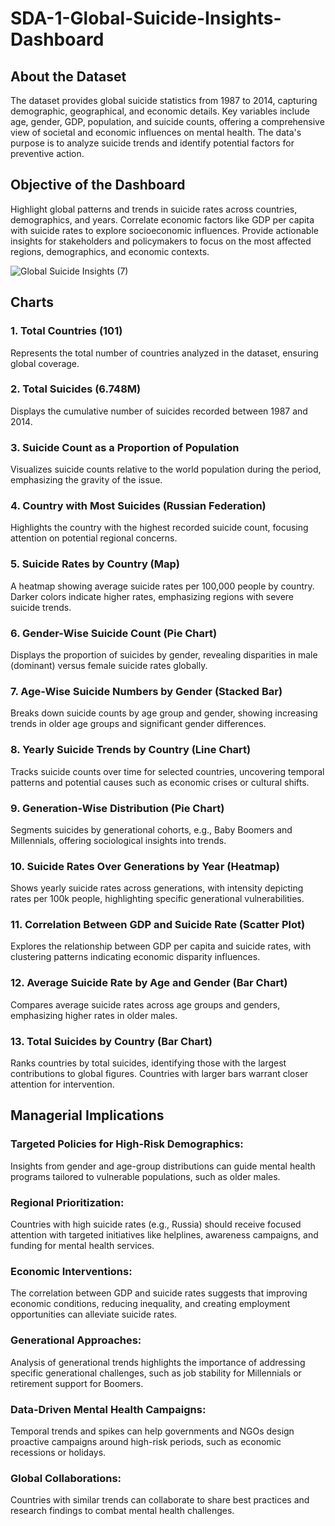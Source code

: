 # SDA-1-Global-Suicide-Insights-Dashboard

## About the Dataset
The dataset provides global suicide statistics from 1987 to 2014, capturing demographic, geographical, and economic details. Key variables include age, gender, GDP, population, and suicide counts, offering a comprehensive view of societal and economic influences on mental health. The data's purpose is to analyze suicide trends and identify potential factors for preventive action.

## Objective of the Dashboard
Highlight global patterns and trends in suicide rates across countries, demographics, and years.
Correlate economic factors like GDP per capita with suicide rates to explore socioeconomic influences.
Provide actionable insights for stakeholders and policymakers to focus on the most affected regions, demographics, and economic contexts.

![Global Suicide Insights (7)](https://github.com/user-attachments/assets/eebd8c04-eb37-46c1-9c65-ad608bc06da5)





## Charts

### 1. Total Countries (101)
Represents the total number of countries analyzed in the dataset, ensuring global coverage.
### 2. Total Suicides (6.748M)
Displays the cumulative number of suicides recorded between 1987 and 2014.

### 3. Suicide Count as a Proportion of Population
Visualizes suicide counts relative to the world population during the period, emphasizing the gravity of the issue.

### 4. Country with Most Suicides (Russian Federation)
Highlights the country with the highest recorded suicide count, focusing attention on potential regional concerns.

### 5. Suicide Rates by Country (Map)
A heatmap showing average suicide rates per 100,000 people by country. Darker colors indicate higher rates, emphasizing regions with severe suicide trends.

### 6. Gender-Wise Suicide Count (Pie Chart)
Displays the proportion of suicides by gender, revealing disparities in male (dominant) versus female suicide rates globally.

### 7. Age-Wise Suicide Numbers by Gender (Stacked Bar)
Breaks down suicide counts by age group and gender, showing increasing trends in older age groups and significant gender differences.

### 8. Yearly Suicide Trends by Country (Line Chart)
Tracks suicide counts over time for selected countries, uncovering temporal patterns and potential causes such as economic crises or cultural shifts.

### 9. Generation-Wise Distribution (Pie Chart)
Segments suicides by generational cohorts, e.g., Baby Boomers and Millennials, offering sociological insights into trends.

### 10. Suicide Rates Over Generations by Year (Heatmap)
Shows yearly suicide rates across generations, with intensity depicting rates per 100k people, highlighting specific generational vulnerabilities.

### 11. Correlation Between GDP and Suicide Rate (Scatter Plot)
Explores the relationship between GDP per capita and suicide rates, with clustering patterns indicating economic disparity influences.

### 12. Average Suicide Rate by Age and Gender (Bar Chart)
Compares average suicide rates across age groups and genders, emphasizing higher rates in older males.

### 13. Total Suicides by Country (Bar Chart)
Ranks countries by total suicides, identifying those with the largest contributions to global figures. Countries with larger bars warrant closer attention for intervention.

## Managerial Implications

### Targeted Policies for High-Risk Demographics:
Insights from gender and age-group distributions can guide mental health programs tailored to vulnerable populations, such as older males.

### Regional Prioritization:
Countries with high suicide rates (e.g., Russia) should receive focused attention with targeted initiatives like helplines, awareness campaigns, and funding for mental health services.

### Economic Interventions:
The correlation between GDP and suicide rates suggests that improving economic conditions, reducing inequality, and creating employment opportunities can alleviate suicide rates.

### Generational Approaches:
Analysis of generational trends highlights the importance of addressing specific generational challenges, such as job stability for Millennials or retirement support for Boomers.

### Data-Driven Mental Health Campaigns:
Temporal trends and spikes can help governments and NGOs design proactive campaigns around high-risk periods, such as economic recessions or holidays.

### Global Collaborations:
Countries with similar trends can collaborate to share best practices and research findings to combat mental health challenges.


